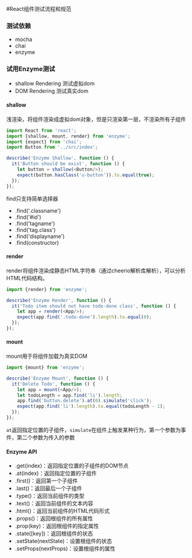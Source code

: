 #React组件测试流程和规范

### 测试依赖
- mocha
- chai
- enzyme

### 试用Enzyme测试
- shallow Rendering 测试虚拟dom
- DOM Rendering 测试真实dom

#### shallow
浅渲染，将组件渲染成虚拟dom对象，但是只渲染第一层，不渲染所有子组件
```javascript
import React from 'react';
import {shallow, mount, render} from 'enzyme';
import {expect} from 'chai';
import Button from '../src/index';

describe('Enzyme Shallow', function () {
  it('Button should be exist', function () {
    let button = shallow(<Button/>);
    expect(button.hasClass('u-button')).to.equal(true);
  });
});
```
find只支持简单选择器
- .find('.classname')
- .find('#id')
- .find('tagname')
- .find('tag.class')
- .find('displayname')
- .find(constructor)

#### render
render将组件渲染成静态HTML字符串（通过cheerio解析库解析），可以分析HTML代码结构。
```javascript
import {render} from 'enzyme';

describe('Enzyme Render', function () {
  it('Todo item should not have todo-done class', function () {
    let app = render(<App/>);
    expect(app.find('.todo-done').length).to.equal(0);
  });
});
```
#### mount
mount用于将组件加载为真实DOM
```javascript
import {mount} from 'enzyme';

describe('Enzyme Mount', function () {
  it('Delete Todo', function () {
    let app = mount(<App/>);
    let todoLength = app.find('li').length;
    app.find('button.delete').at(0).simulate('click');
    expect(app.find('li').length).to.equal(todoLength - 1);
  });
});
```
`at`返回指定位置的子组件，`simulate`在组件上触发某种行为，第一个参数为事件，第二个参数为传入的参数

#### Enzyme API
- .get(index)：返回指定位置的子组件的DOM节点
- .at(index)：返回指定位置的子组件
- .first()：返回第一个子组件
- .last()：返回最后一个子组件
- .type()：返回当前组件的类型
- .text()：返回当前组件的文本内容
- .html()：返回当前组件的HTML代码形式
- .props()：返回根组件的所有属性
- .prop(key)：返回根组件的指定属性
- .state([key])：返回根组件的状态
- .setState(nextState)：设置根组件的状态
- .setProps(nextProps)：设置根组件的属性
